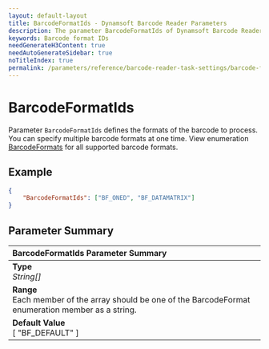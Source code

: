 ```yaml
---
layout: default-layout
title: BarcodeFormatIds - Dynamsoft Barcode Reader Parameters
description: The parameter BarcodeFormatIds of Dynamsoft Barcode Reader defines the barcode formats to process.
keywords: Barcode format IDs
needGenerateH3Content: true
needAutoGenerateSidebar: true
noTitleIndex: true
permalink: /parameters/reference/barcode-reader-task-settings/barcode-format-ids.html
---
```


# BarcodeFormatIds

Parameter `BarcodeFormatIds` defines the formats of the barcode to process. You can specify multiple barcode formats at one time. View enumeration [BarcodeFormats]({{site.enums}}barcode-reader/barcode-format.html) for all supported barcode formats.

## Example

```json
{
    "BarcodeFormatIds": ["BF_ONED", "BF_DATAMATRIX"]
}
```

## Parameter Summary

| BarcodeFormatIds Parameter Summary |
| :--------------------------------- |
| **Type**<br>*String[]* |
| **Range**<br>Each member of the array should be one of the BarcodeFormat enumeration member as a string. |
| **Default Value**<br>[ "BF_DEFAULT" ] |
